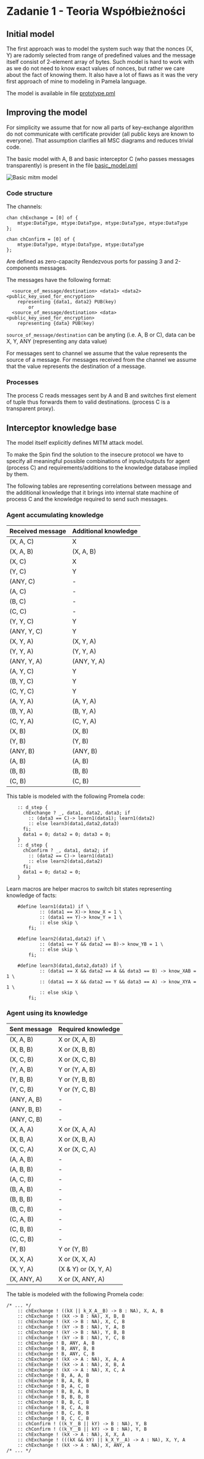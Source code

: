 # Zadanie 1 - Teoria Współbieżności

## Initial model

The first approach was to model the system such way that the nonces (X, Y) are radomly selected from range of predefined values and the message itself consist of 2-element array of bytes. Such model is hard to work with as we do not need to know exact values of nonces, but rather we care about the fact of knowing them. It also have a lot of flaws as it was the very first approach of mine to modeling in Pamela language.

The model is available in file [prototype.pml](https://github.com/styczynski/Needham-Schroeder-promela/blob/master/src/prototype.pml)

## Improving the model

For simplicity we assume that for now all parts of key-exchange algorithm do not communicate with certificate provider (all public keys are known to everyone). That assumption clarifies all MSC diagrams and reduces trivial code.

The basic model with A, B and basic interceptor C (who passes messages transparently) is present in the file [basic_model.pml](https://github.com/styczynski/Needham-Schroeder-promela/blob/master/src/basic_model.pml)

![Basic mitm model](https://github.com/styczynski/Needham-Schroeder-promela/blob/master/img/model_image1.png?raw=true)

### Code structure

The channels:
```promela
chan chExchange = [0] of {
	mtype:DataType, mtype:DataType, mtype:DataType, mtype:DataType
};

chan chConfirm = [0] of {
	mtype:DataType, mtype:DataType, mtype:DataType
};
```
Are defined as zero-capacity Rendezvous ports for passing 3 and 2-components messages.

The messages have the following format:
```
  <source_of_message/destination> <data1> <data2> <public_key_used_for_encryption>
    representing {data1, data2} PUB(key)
        or
  <source_of_message/destination> <data> <public_key_used_for_encryption>
    representing {data} PUB(key)
```

`source_of_message/destination` can be anyting (i.e. A, B or C), data can be X, Y, ANY (representing any data value)

For messages sent to channel we assume that the value represents the source of a message.
For messages received from the channel we assume that the value represents the destination of a message.

### Processes

The process C reads messages sent by A and B and switches first element of tuple thus forwards them to valid destinations.
(process C is a transparent proxy).

## Interceptor knowledge base

The model itself explicitly defines MITM attack model.

To make the Spin find the solution to the insecure protocol we have to specify all meaningful possible combinations of inputs/outputs for agent (process C) and requirements/additions to the knowledge database implied by them.

The following tables are representing correlations between message and the additional knowledge that it brings into internal state machine of process C and the knowledge required to send such messages.

### Agent accumulating knowledge

| Received message | Additional knowledge |
|------------------|--------------|
| (X, A, C)        | X            |
| (X, A, B)        | (X, A, B)    |
| (X, C)           | X            |
| (Y, C)           | Y            |
| (ANY, C)         | -            |
| (A, C)           | -            |
| (B, C)           | -            |
| (C, C)           | -            |
| (Y, Y, C)        | Y            |
| (ANY, Y, C)      | Y            |
| (X, Y, A)        | (X, Y, A)    |
| (Y, Y, A)        | (Y, Y, A)    |
| (ANY, Y, A)      | (ANY, Y, A)  |
| (A, Y, C)        | Y            |
| (B, Y, C)        | Y            |
| (C, Y, C)        | Y            |
| (A, Y, A)        | (A, Y, A)    |
| (B, Y, A)        | (B, Y, A)    |
| (C, Y, A)        | (C, Y, A)    |
| (X, B)           | (X, B)       |
| (Y, B)           | (Y, B)       |
| (ANY, B)         | (ANY, B)     |
| (A, B)           | (A, B)       |
| (B, B)           | (B, B)       |
| (C, B)           | (C, B)       |

This table is modeled with the following Promela code:
```promela
    :: d_step {
      chExchange ? _, data1, data2, data3; if
        :: (data3 == C)-> learn1(data1); learn1(data2)
        :: else learn3(data1,data2,data3)
      fi;
      data1 = 0; data2 = 0; data3 = 0;
    }
    :: d_step {
      chConfirm ? _, data1, data2; if
        :: (data2 == C)-> learn1(data1)
        :: else learn2(data1,data2)
      fi;
      data1 = 0; data2 = 0;
    }
```

Learn macros are helper macros to switch bit states representing knowledge of facts:
```promela
    #define learn1(data1) if \
            :: (data1 == X)-> know_X = 1 \
            :: (data1 == Y)-> know_Y = 1 \
            :: else skip \
        fi;

    #define learn2(data1,data2) if \
            :: (data1 == Y && data2 == B)-> know_YB = 1 \
            :: else skip \
        fi;

    #define learn3(data1,data2,data3) if \
            :: (data1 == X && data2 == A && data3 == B) -> know_XAB = 1 \
            :: (data1 == X && data2 == Y && data3 == A) -> know_XYA = 1 \
            :: else skip \
        fi;
```

### Agent using its knowledge

| Sent message | Required knowledge   |
|--------------|----------------------|
| (X, A, B)    | X or (X, A, B)       |
| (X, B, B)    | X or (X, B, B)       |
| (X, C, B)    | X or (X, C, B)       |
| (Y, A, B)    | Y or (Y, A, B)       |
| (Y, B, B)    | Y or (Y, B, B)       |
| (Y, C, B)    | Y or (Y, C, B)       |
| (ANY, A, B)  | -                    |
| (ANY, B, B)  | -                    |
| (ANY, C, B)  | -                    |
| (X, A, A)    | X or (X, A, A)       |
| (X, B, A)    | X or (X, B, A)       |
| (X, C, A)    | X or (X, C, A)       |
| (A, A, B)    | -                    |
| (A, B, B)    | -                    |
| (A, C, B)    | -                    |
| (B, A, B)    | -                    |
| (B, B, B)    | -                    |
| (B, C, B)    | -                    |
| (C, A, B)    | -                    |
| (C, B, B)    | -                    |
| (C, C, B)    | -                    |
| (Y, B)       | Y or (Y, B)          |
| (X, X, A)    | X or (X, X, A)       |
| (X, Y, A)    | (X & Y) or (X, Y, A) |
| (X, ANY, A)  | X or (X, ANY, A)     |

The table is modeled with the following Promela code:
```promela
/* ... */
    :: chExchange ! ((kX || k_X_A__B) -> B : NA), X, A, B
    :: chExchange ! (kX -> B : NA), X, B, B
    :: chExchange ! (kX -> B : NA), X, C, B
    :: chExchange ! (kY -> B : NA), Y, A, B
    :: chExchange ! (kY -> B : NA), Y, B, B
    :: chExchange ! (kY -> B : NA), Y, C, B
    :: chExchange ! B, ANY, A, B
    :: chExchange ! B, ANY, B, B
    :: chExchange ! B, ANY, C, B
    :: chExchange ! (kX -> A : NA), X, A, A
    :: chExchange ! (kX -> A : NA), X, B, A
    :: chExchange ! (kX -> A : NA), X, C, A
    :: chExchange ! B, A, A, B
    :: chExchange ! B, A, B, B
    :: chExchange ! B, A, C, B
    :: chExchange ! B, B, A, B
    :: chExchange ! B, B, B, B
    :: chExchange ! B, B, C, B
    :: chExchange ! B, C, A, B
    :: chExchange ! B, C, B, B
    :: chExchange ! B, C, C, B
    :: chConfirm ! ((k_Y__B || kY) -> B : NA), Y, B
    :: chConfirm ! ((k_Y__B || kY) -> B : NA), Y, B
    :: chExchange ! (kX -> A : NA), X, X, A
    :: chExchange ! (((kX && kY) || k_X_Y__A) -> A : NA), X, Y, A
    :: chExchange ! (kX -> A : NA), X, ANY, A
/* ... */
```
